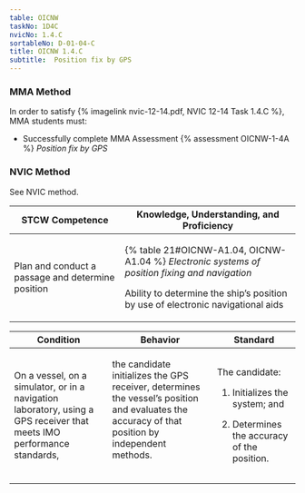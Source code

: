 ```yaml
---
table: OICNW
taskNo: 1D4C
nvicNo: 1.4.C 
sortableNo: D-01-04-C
title: OICNW 1.4.C 
subtitle:  Position fix by GPS
---
```



### MMA Method

In order to satisfy  {% imagelink nvic-12-14.pdf, NVIC 12-14 Task 1.4.C %}, MMA students must:

* Successfully complete MMA Assessment {% assessment OICNW-1-4A %} *Position fix by GPS*


### NVIC Method

<a onclick="togglevisibility('nvic_methods')" >See NVIC method.</a>

<div id='nvic_methods' class='hide'>

<table>
<thead>
<tr>
<th class='forty'> STCW Competence </th>
<th class='sixty'> Knowledge, Understanding, and Proficiency </th>
</tr>
</thead>




<tbody>
<tr><td markdown='1'>

Plan and conduct a passage and determine position

</td><td markdown='1'>

{% table 21#OICNW-A1.04, OICNW-A1.04 %} *Electronic systems of position fixing and navigation*

Ability to determine the ship’s position by use of electronic navigational aids 


</td></tr>


</tbody>
</table>


<table>
<thead>
<tr><th class='twenty'>  Condition </th><th class='twenty'> Behavior </th><th  class='sixty'>Standard </th></tr>
</thead>
<tbody >



<tr><td markdown='1'>

On a vessel, on a simulator, or in a navigation laboratory, using a GPS receiver that meets IMO performance standards,

</td><td markdown='1'>

the candidate initializes the GPS receiver, determines the vessel’s position and evaluates the accuracy of that position by independent methods.

<br>

<div class="tooltip" markdown='1'>



</div>


</td><td markdown='1'>

The candidate:

1. Initializes the system; and

2. Determines the accuracy of the position.

</td></tr>
</tbody>
</table>
</div>
